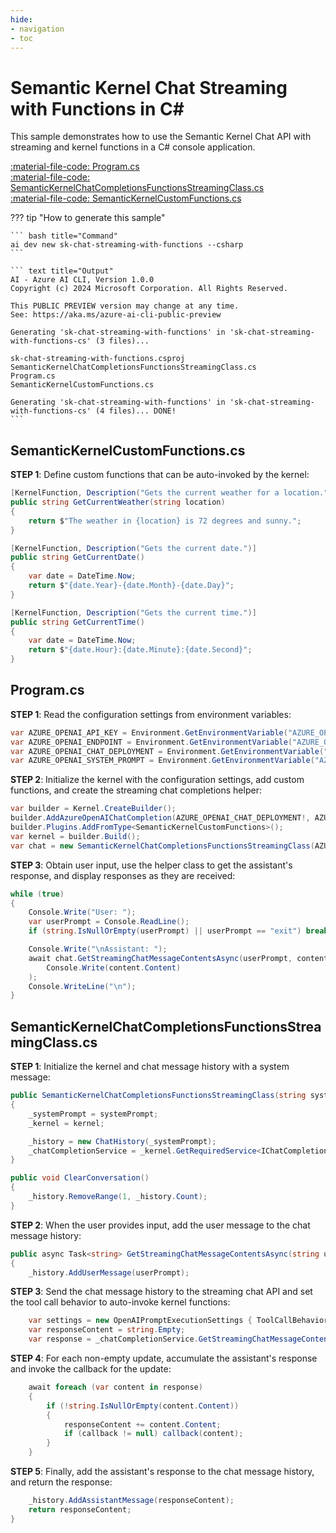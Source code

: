 ```yaml
---
hide:
- navigation
- toc
---
```

# Semantic Kernel Chat Streaming with Functions in C#

This sample demonstrates how to use the Semantic Kernel Chat API with streaming and kernel functions in a C# console application.

[:material-file-code: Program.cs](https://raw.githubusercontent.com/robch/book-of-ai/main/docs/samples/sk-chat-streaming-with-functions-cs/Program.cs)  
[:material-file-code: SemanticKernelChatCompletionsFunctionsStreamingClass.cs](https://raw.githubusercontent.com/robch/book-of-ai/main/docs/samples/sk-chat-streaming-with-functions-cs/SemanticKernelChatCompletionsFunctionsStreamingClass.cs)  
[:material-file-code: SemanticKernelCustomFunctions.cs](https://raw.githubusercontent.com/robch/book-of-ai/main/docs/samples/sk-chat-streaming-with-functions-cs/SemanticKernelCustomFunctions.cs)  

??? tip "How to generate this sample"

    ``` bash title="Command"
    ai dev new sk-chat-streaming-with-functions --csharp
    ```

    ``` text title="Output"
    AI - Azure AI CLI, Version 1.0.0
    Copyright (c) 2024 Microsoft Corporation. All Rights Reserved.

    This PUBLIC PREVIEW version may change at any time.
    See: https://aka.ms/azure-ai-cli-public-preview

    Generating 'sk-chat-streaming-with-functions' in 'sk-chat-streaming-with-functions-cs' (3 files)...

    sk-chat-streaming-with-functions.csproj
    SemanticKernelChatCompletionsFunctionsStreamingClass.cs
    Program.cs
    SemanticKernelCustomFunctions.cs

    Generating 'sk-chat-streaming-with-functions' in 'sk-chat-streaming-with-functions-cs' (4 files)... DONE!
    ```

## SemanticKernelCustomFunctions.cs

**STEP 1**: Define custom functions that can be auto-invoked by the kernel:

``` csharp title="SemanticKernelCustomFunctions.cs"
[KernelFunction, Description("Gets the current weather for a location.")]
public string GetCurrentWeather(string location)
{
    return $"The weather in {location} is 72 degrees and sunny.";
}

[KernelFunction, Description("Gets the current date.")]
public string GetCurrentDate()
{
    var date = DateTime.Now;
    return $"{date.Year}-{date.Month}-{date.Day}";
}

[KernelFunction, Description("Gets the current time.")]
public string GetCurrentTime()
{
    var date = DateTime.Now;
    return $"{date.Hour}:{date.Minute}:{date.Second}";
}
```

## Program.cs

**STEP 1**: Read the configuration settings from environment variables:

``` csharp title="Program.cs"
var AZURE_OPENAI_API_KEY = Environment.GetEnvironmentVariable("AZURE_OPENAI_API_KEY") ?? "<insert your Azure OpenAI API key here>";
var AZURE_OPENAI_ENDPOINT = Environment.GetEnvironmentVariable("AZURE_OPENAI_ENDPOINT") ?? "<insert your Azure OpenAI endpoint here>";
var AZURE_OPENAI_CHAT_DEPLOYMENT = Environment.GetEnvironmentVariable("AZURE_OPENAI_CHAT_DEPLOYMENT") ?? "<insert your Azure OpenAI chat deployment name here>";
var AZURE_OPENAI_SYSTEM_PROMPT = Environment.GetEnvironmentVariable("AZURE_OPENAI_SYSTEM_PROMPT") ?? "You are a helpful AI assistant.";
```

**STEP 2**: Initialize the kernel with the configuration settings, add custom functions, and create the streaming chat completions helper:

``` csharp title="Program.cs"
var builder = Kernel.CreateBuilder();
builder.AddAzureOpenAIChatCompletion(AZURE_OPENAI_CHAT_DEPLOYMENT!, AZURE_OPENAI_ENDPOINT!, AZURE_OPENAI_API_KEY!);
builder.Plugins.AddFromType<SemanticKernelCustomFunctions>();
var kernel = builder.Build();
var chat = new SemanticKernelChatCompletionsFunctionsStreamingClass(AZURE_OPENAI_SYSTEM_PROMPT!, kernel);
```

**STEP 3**: Obtain user input, use the helper class to get the assistant's response, and display responses as they are received:

``` csharp title="Program.cs"
while (true)
{
    Console.Write("User: ");
    var userPrompt = Console.ReadLine();
    if (string.IsNullOrEmpty(userPrompt) || userPrompt == "exit") break;

    Console.Write("\nAssistant: ");
    await chat.GetStreamingChatMessageContentsAsync(userPrompt, content =>
        Console.Write(content.Content)
    );
    Console.WriteLine("\n");
}
```

## SemanticKernelChatCompletionsFunctionsStreamingClass.cs

**STEP 1**: Initialize the kernel and chat message history with a system message:

``` csharp title="SemanticKernelChatCompletionsFunctionsStreamingClass.cs"
public SemanticKernelChatCompletionsFunctionsStreamingClass(string systemPrompt, Kernel kernel)
{
    _systemPrompt = systemPrompt;
    _kernel = kernel;

    _history = new ChatHistory(_systemPrompt);
    _chatCompletionService = _kernel.GetRequiredService<IChatCompletionService>();
}

public void ClearConversation()
{
    _history.RemoveRange(1, _history.Count);
}
```

**STEP 2**: When the user provides input, add the user message to the chat message history:

``` csharp title="SemanticKernelChatCompletionsFunctionsStreamingClass.cs"
public async Task<string> GetStreamingChatMessageContentsAsync(string userPrompt, Action<StreamingChatMessageContent>? callback = null)
{
    _history.AddUserMessage(userPrompt);
```

**STEP 3**: Send the chat message history to the streaming chat API and set the tool call behavior to auto-invoke kernel functions:

``` csharp title="SemanticKernelChatCompletionsFunctionsStreamingClass.cs"
    var settings = new OpenAIPromptExecutionSettings { ToolCallBehavior = ToolCallBehavior.AutoInvokeKernelFunctions };
    var responseContent = string.Empty;
    var response = _chatCompletionService.GetStreamingChatMessageContentsAsync(_history, settings, _kernel);
```

**STEP 4**: For each non-empty update, accumulate the assistant's response and invoke the callback for the update:

``` csharp title="SemanticKernelChatCompletionsFunctionsStreamingClass.cs"
    await foreach (var content in response)
    {
        if (!string.IsNullOrEmpty(content.Content))
        {
            responseContent += content.Content;
            if (callback != null) callback(content);
        }
    }
```

**STEP 5**: Finally, add the assistant's response to the chat message history, and return the response:

``` csharp title="SemanticKernelChatCompletionsFunctionsStreamingClass.cs"
    _history.AddAssistantMessage(responseContent);
    return responseContent;
}
```
